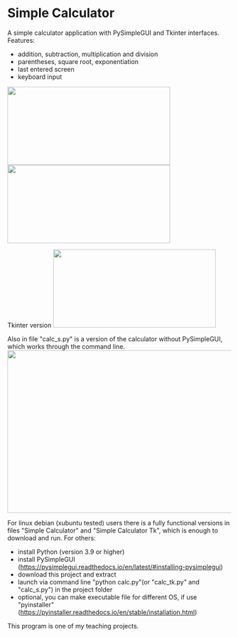 # Simple Calculator
A simple calculator application with PySimpleGUI and Tkinter interfaces. Features:
- addition, subtraction, multiplication and division
- parentheses, square root, exponentiation
- last entered screen
- keyboard input

<img src="https://github.com/lestec-al/simple-calculator/raw/main/images/calc_pic_1.png" width="366" height="176" />
<img src="https://github.com/lestec-al/simple-calculator/raw/main/images/calc_pic_2.png" width="366" height="176" />

Tkinter version
<img src="https://github.com/lestec-al/simple-calculator/raw/main/images/calc_pic_tk.png" width="366" height="176" />

Also in file "calc_s.py" is a version of the calculator without PySimpleGUI, which works through the command line.
<img src="https://github.com/lestec-al/simple-calculator/raw/main/images/calc_pic_s1.png" width="541" height="366" />

For linux debian (xubuntu tested) users there is a fully functional versions in files "Simple Calculator" and "Simple Calculator Tk", which is enough to download and run. For others:
- install Python (version 3.9 or higher)
- install PySimpleGUI (https://pysimplegui.readthedocs.io/en/latest/#installing-pysimplegui)
- download this project and extract
- launch via command line "python calc.py"(or "calc_tk.py" and "calc_s.py") in the project folder
- optional, you can make executable file for different OS, if use "pyinstaller" (https://pyinstaller.readthedocs.io/en/stable/installation.html)

This program is one of my teaching projects.
